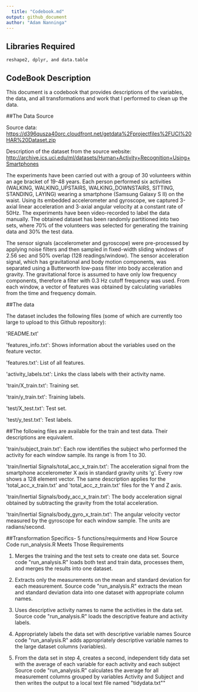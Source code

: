 ```yaml
---
  title: "Codebook.md"
output: github_document
author: "Adam Nanninga"
---
```

  
  ## Libraries Required
  
  
  ```
reshape2, dplyr, and data.table
```

## CodeBook Description

This document is a codebook that provides descriptions of the variables, the data, and all transformations and work that I performed to clean up the data.

##The Data Source

Source data: https://d396qusza40orc.cloudfront.net/getdata%2Fprojectfiles%2FUCI%20HAR%20Dataset.zip

Description of the dataset from the source website: http://archive.ics.uci.edu/ml/datasets/Human+Activity+Recognition+Using+Smartphones

The experiments have been carried out with a group of 30 volunteers within an age bracket of 19-48 years. Each person performed six activities (WALKING, WALKING_UPSTAIRS, WALKING_DOWNSTAIRS, SITTING, STANDING, LAYING) wearing a smartphone (Samsung Galaxy S II) on the waist. Using its embedded accelerometer and gyroscope, we captured 3-axial linear acceleration and 3-axial angular velocity at a constant rate of 50Hz. The experiments have been video-recorded to label the data manually. The obtained dataset has been randomly partitioned into two sets, where 70% of the volunteers was selected for generating the training data and 30% the test data.

The sensor signals (accelerometer and gyroscope) were pre-processed by applying noise filters and then sampled in fixed-width sliding windows of 2.56 sec and 50% overlap (128 readings/window). The sensor acceleration signal, which has gravitational and body motion components, was separated using a Butterworth low-pass filter into body acceleration and gravity. The gravitational force is assumed to have only low frequency components, therefore a filter with 0.3 Hz cutoff frequency was used. From each window, a vector of features was obtained by calculating variables from the time and frequency domain.

##The data

The dataset includes the following files (some of which are currently too large to upload to this Github repository):
  
  'README.txt'

'features_info.txt': Shows information about the variables used on the feature vector.

'features.txt': List of all features.

'activity_labels.txt': Links the class labels with their activity name.

'train/X_train.txt': Training set.

'train/y_train.txt': Training labels.

'test/X_test.txt': Test set.

'test/y_test.txt': Test labels.

##The following files are available for the train and test data. Their descriptions are equivalent.

'train/subject_train.txt': Each row identifies the subject who performed the activity for each window sample. Its range is from 1 to 30.

'train/Inertial Signals/total_acc_x_train.txt': The acceleration signal from the smartphone accelerometer X axis in standard gravity units 'g'. Every row shows a 128 element vector. The same description applies for the 'total_acc_x_train.txt' and 'total_acc_z_train.txt' files for the Y and Z axis.

'train/Inertial Signals/body_acc_x_train.txt': The body acceleration signal obtained by subtracting the gravity from the total acceleration.

'train/Inertial Signals/body_gyro_x_train.txt': The angular velocity vector measured by the gyroscope for each window sample. The units are radians/second.

##Transformation Specifics- 5 functions/requirments and How Source Code run_analysis.R Meets Those Requirements 

1. Merges the training and the test sets to create one data set.
Source code "run_analysis.R" loads both test and train data, processes them, and merges the results into one dataset.

2. Extracts only the measurements on the mean and standard deviation for each measurement.
Source code "run_analysis.R" extracts the mean and standard deviation data into one dataset with appropriate column names.

3. Uses descriptive activity names to name the activities in the data set.
Source code "run_analysis.R" loads the descriptive feature and activity labels.

4. Appropriately labels the data set with descriptive variable names
Source code "run_analysis.R" adds appropriately descriptive variable names to the large dataset columns (variables).

5. From the data set in step 4, creates a second, independent tidy data set with the average of each variable for each activity and each subject
Source code "run_analysis.R" calculates the average for all measurement columns grouped by variables Activity and Subject and then writes the output to a local text file named "tidydata.txt""